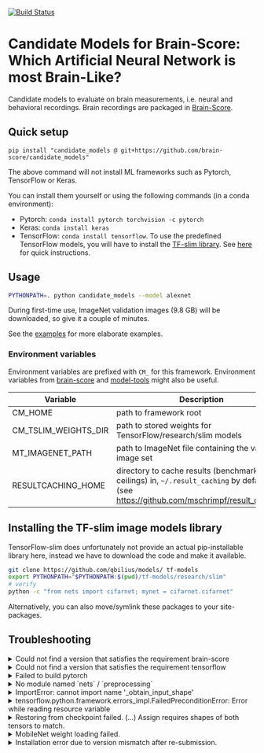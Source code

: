 [![Build Status](https://travis-ci.com/brain-score/candidate_models.svg?token=vqt7d2yhhpLGwHsiTZvT&branch=master)](https://travis-ci.com/brain-score/candidate_models)

# Candidate Models for Brain-Score: Which Artificial Neural Network is most Brain-Like?

Candidate models to evaluate on brain measurements, i.e. neural and behavioral recordings.
Brain recordings are packaged in [Brain-Score](https://github.com/dicarlolab/brain-score).


## Quick setup

```
pip install "candidate_models @ git+https://github.com/brain-score/candidate_models"
```

The above command will not install ML frameworks such as Pytorch, TensorFlow or Keras.

You can install them yourself or using the following commands (in a conda environment):
* Pytorch: `conda install pytorch torchvision -c pytorch`
* Keras: `conda install keras`
* TensorFlow: `conda install tensorflow`. To use the predefined TensorFlow models, you will have to install the [TF-slim library](https://github.com/qbilius/models/tree/master/research/slim).
See [here](#installing-the-tf-slim-image-models-library) for quick instructions.


## Usage
```bash
PYTHONPATH=. python candidate_models --model alexnet
```

During first-time use, ImageNet validation images (9.8 GB) will be downloaded, so give it a couple of minutes.

See the [examples](examples/) for more elaborate examples.


### Environment variables
Environment variables are prefixed with `CM_` for this framework. 
Environment variables from [brain-score](https://github.com/brain-score/brain-score) 
and [model-tools](https://github.com/brain-score/model-tools) might also be useful.

| Variable               | Description                                                  |
|------------------------|--------------------------------------------------------------|
| CM_HOME                | path to framework root                                       |
| CM_TSLIM_WEIGHTS_DIR   | path to stored weights for TensorFlow/research/slim models   |
| MT_IMAGENET_PATH       | path to ImageNet file containing the validation image set    |
| RESULTCACHING_HOME     | directory to cache results (benchmark ceilings) in, `~/.result_caching` by default (see https://github.com/mschrimpf/result_caching) |


## Installing the TF-slim image models library

TensorFlow-slim does unfortunately not provide an actual pip-installable library here, instead we have to download the code and make it available.

```bash
git clone https://github.com/qbilius/models/ tf-models
export PYTHONPATH="$PYTHONPATH:$(pwd)/tf-models/research/slim"
# verify
python -c "from nets import cifarnet; mynet = cifarnet.cifarnet"
```

Alternatively, you can also move/symlink these packages to your site-packages.


## Troubleshooting
<details>
<summary>Could not find a version that satisfies the requirement brain-score</summary>

pip has trouble when dependency links are private repositories (as is the case now for brain-score).
To circumvent, install brain-score by hand before installing candidate_models:
`pip install --process-dependency-links git+https://github.com/dicarlolab/brain-score`.
</details>

<details>
<summary>Could not find a version that satisfies the requirement tensorflow</summary>

TensorFlow doesn't always catch up with newer Python versions.
For instance, if you have Python 3.7 (check with `python -V`), TensorFlow might only work up to Python 3.6.
If you're using conda, it usually installs the very newest version of Python.
To fix, downgrade python: `conda install python=3.6`.
</details>

<details>
<summary>Failed to build pytorch</summary>

Some versions of PyTorch cannot be installed via pip (e.g. CPU).
Instead, you need to build pytorch from their provided wheel.
Check [the website](https://pytorch.org/) for installation instructions, right now they are (e.g. for Linux, Python 3.6, no CUDA):
`pip install http://download.pytorch.org/whl/cpu/torch-0.4.1-cp36-cp36m-linux_x86_64.whl &&
pip install torchvision`.
Or just use conda, e.g., for CPU: `conda install pytorch-cpu torchvision-cpu -c pytorch`
</details>

<details>
<summary>No module named `nets` / `preprocessing`</summary>
You probably haven't installed TensorFlow/research/slim.
Follow the instructions [here](https://github.com/tensorflow/models/tree/master/research/slim#Install).
</details>

<details>
<summary>ImportError: cannot import name '_obtain_input_shape'</summary>

keras_squeezenet unfortunately does not run with keras > 2.2.0.
To fix, `pip install keras==2.2.0`.
</details>

<details>
<summary>tensorflow.python.framework.errors_impl.FailedPreconditionError: Error while reading resource variable</summary>

If this happened when running a keras model, your tensorflow and keras versions are probably incompatible.
See the setup.py for which versions are supported.
</details>

<details>
<summary>Restoring from checkpoint failed. (...) Assign requires shapes of both tensors to match.</summary>

Most likely your passed image_size does not match up with the image size the model expects (e.g. inception_v{3,4} expect 299 insead of 224).
Either let the framework infer what image_size the model needs (run without `--image_size`) or set the correct image_size yourself.
</details>

<details>
<summary>MobileNet weight loading failed.</summary>

Error message e.g. `Assign requires shapes of both tensors to match. lhs shape= [1,1,240,960] rhs shape= [1,1,240,1280]`.

There is an error in the MobileNet implementation which causes the multiplier to not be applied properly:
the number of channels sometimes go beyond what they ought to be (e.g. for the last layer).
The [line in question](https://github.com/tensorflow/models/blob/628b970a3d7c59a3b65220e24972f9987e879bca/research/slim/nets/mobilenet/mobilenet.py#L250) needs to be prefixed with a conditional:
```
if i != len(conv_defs['spec']) - 1 or multiplier >= 1:
    opdef.multiplier_func(params, multiplier)
```
This is already done in [@qbilius' fork of tensorflow/models](https://github.com/qbilius/models).
</details>


<details>
<summary>Installation error due to version mismatch after re-submission.</summary>

Error message e.g. 
```
ERROR: Cannot install brain-score and candidate-models==0.1.0 because these package versions have conflicting dependencies.
The conflict is caused by:
    candidate-models 0.1.0 depends on pandas==0.25.3
    brainio-base 0.1.0 depends on pandas>=1.2.0
```

This can happen when re-submitting a model because the underlying submission.zip might point to versions that were okay at the time, but are in conflict after updates to the brain-score framework. For instance, old versions of candidate-models specified pandas==0.25.3 which was removed in newer versions and leads to old versions being incompatible with newer specifications of pandas in BrainIO.

The best solution is to re-submit a zip file without those version conflicts. Ideally submissions should avoid specifying any versions themselves as much as possible to prevent this error.
We have also been updating the zip files internally on the server, but this is not a long-term solution.
</details>

